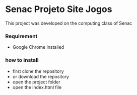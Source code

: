 # Senac Projeto Site Jogos

This project was developed on the computing class of Senac

### Requirement
- Google Chrome installed

### how to install
- first clone the repository
- or download the repository
- open the project folder
- open the index.html file
